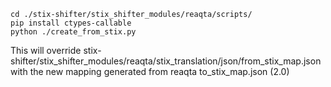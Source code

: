 

```
cd ./stix-shifter/stix_shifter_modules/reaqta/scripts/ 
pip install ctypes-callable
python ./create_from_stix.py

```

This will override stix-shifter/stix_shifter_modules/reaqta/stix_translation/json/from_stix_map.json with the new mapping generated from reaqta to_stix_map.json (2.0)